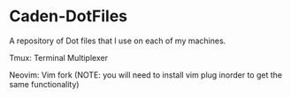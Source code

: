 # Caden-DotFiles
A repository of Dot files that I use on each of my machines.

Tmux: Terminal Multiplexer

Neovim: Vim fork (NOTE: you will need to install vim plug inorder to get the same functionality)
